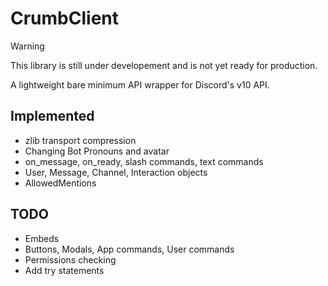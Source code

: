 # CrumbClient

> [!WARNING]
> This library is still under developement and is not yet ready for production.

A lightweight bare minimum API wrapper for Discord's v10 API. 

## Implemented
- zlib transport compression
- Changing Bot Pronouns and avatar
- on_message, on_ready, slash commands, text commands
- User, Message, Channel, Interaction objects
- AllowedMentions

## TODO
- Embeds
- Buttons, Modals, App commands, User commands
- Permissions checking
- Add try statements 

